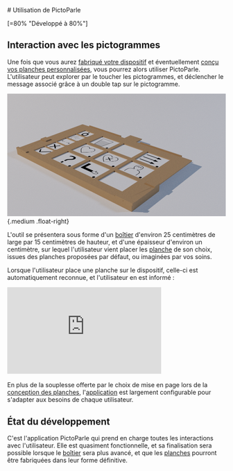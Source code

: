 # Utilisation de PictoParle

[=80% "Développé à 80%"]

## Interaction avec les pictogrammes

Une fois que vous aurez [fabriqué votre dispositif](fabrication.md) et éventuellement [conçu vos planches personnalisées](conception-planches.md), vous pourrez alors utiliser PictoParle. L'utilisateur peut explorer par le toucher les pictogrammes, et déclencher le message associé grâce à un double tap sur le pictogramme.


![boîtier fermé](img/boitier-3d-ferme-v2.png){.medium .float-right}

L'outil se présentera sous forme d'un [boîtier](materiel.md) d'environ 25 centimètres de large par 15 centimètres de hauteur, et d'une épaisseur d'environ un centimètre, sur lequel l'utilisateur vient placer les [planche](planches.md) de son choix, issues des planches proposées par défaut, ou imaginées par vos soins.

Lorsque l'utilisateur place une planche sur le dispositif, celle-ci est automatiquement reconnue, et l'utilisateur en est informé :

<div class="center"><iframe width="355" height="200" src="https://www.youtube.com/embed/R68Y2XyMYhA" frameborder="0" allow="accelerometer; autoplay; encrypted-media; gyroscope; picture-in-picture" allowfullscreen></iframe></div>

En plus de la souplesse offerte par le choix de mise en page lors de la [conception des planches](conception-planches.md), l'[application](application.md) est largement configurable pour s'adapter aux besoins de chaque utilisateur.

## État du développement


C'est l'application PictoParle qui prend en charge toutes les interactions avec l'utilisateur. Elle est quasiment fonctionnelle, et sa finalisation sera possible 
lorsque le [boîtier](fabrication.md) sera plus avancé, et que les [planches](conception-planches.md) pourront être fabriquées dans leur forme définitive.




